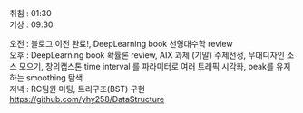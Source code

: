 취침 : 01:30  
기상 : 09:30  
  
오전 : 블로그 이전 완료!, DeepLearning book 선형대수학 review  
오후 : DeepLearning book 확률론 review, AIX 과제 (기말) 주제선정, 무대디자인 소스 모으기, 창의캡스톤 time interval 를 파라미터로 여러 트래픽 시각화, peak를 유지하는 smoothing 탐색  
저녁 : RC팀원 미팅, 트리구조(BST) 구현 https://github.com/yhy258/DataStructure
